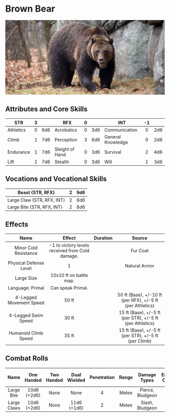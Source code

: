 # Brown Bear

![NotMyImage](BrownBear.png)

## Attributes and Core Skills

| STR       |   3   |       | RFX             |   0   |       | INT               |  -1   |       |
| --------- | :---: | :---: | --------------- | :---: | :---: | ----------------- | :---: | :---: |
| Athletics |   0   |  6d6  | Acrobatics      |   0   |  3d6  | Communication     |   0   |  2d6  |
| Climb     |   1   |  7d6  | Perception      |   3   |  6d6  | General Knowledge |   0   |  2d6  |
| Endurance |   1   |  7d6  | Sleight of Hand |   0   |  3d6  | Survival          |   2   |  4d6  |
| Lift      |   1   |  7d6  | Stealth         |   0   |  3d6  | Will         |   1   |  3d6  |

## Vocations and Vocational Skills

| Beast {STR, RFX} |   2   |  9d6  |
| ---------------- | :---: | :---: |
| Large Claw {STR, RFX, INT} |   2   |  8d6  |
| Large Bite {STR, RFX, INT} |   2   |  8d6  |

## Effects

|          Name           |                     Effect                      | Duration |                          Source                           |
| :---------------------: | :---------------------------------------------: | :------: | :-------------------------------------------------------: |
|  Minor Cold Resistance  | -1 to victory levels received from Cold damage. |          |                         Fur Coat                          |
| Physical Defense Level  |                        1                        |          |                       Natural Armor                       |
|       Large Size        |             10x10 ft on battle map.             |          |                                                           |
|    Language: Primal     |                Can speak Primal.                |          |                                                           |
| 4-Legged Movement Speed |                      50 ft                      |          | 50 ft (Base), +/-10 ft (per RFX), +/-5 ft (per Athletics) |
|   4-Legged Swim Speed   |                      30 ft                      |          | 15 ft (Base), +/-5 ft (per STR), +/-5 ft (per Athletics) |
|  Humanoid Climb Speed   |                      35 ft                      |          |   15 ft (Base), +/-5 ft (per STR), +/-5 ft (per Climb)    |

## Combat Rolls

|    Name     | One<br />Handed  | Two<br />Handed | Dual<br />Wielded | Penetration | Range | Damage<br />Types | Engageable<br />Opponents | Area Of<br />Effect | Resource<br />Class |
| :---------: | :--------------: | :-------------: | :---------------: | :---------: | :---: | :---------------: | :-----------------------: | :-----------------: | :-----------------: |
| Large Bite  | 10d6<br />(+2d6) |      None       |       None        |      4      | Melee | Pierce, Bludgeon  |          1          |        None         |        None         |
| Large Claws | 10d6<br />(+2d6) |      None       | 11d6<br />(+1d6)  |      2      | Melee |  Slash, Bludgeon  |           Rapid           |        None         |        None         |

